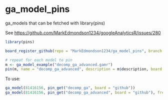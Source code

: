 # ga_model_pins
ga_models that can be fetched with library(pins)

See https://github.com/MarkEdmondson1234/googleAnalyticsR/issues/280

```r
library(pins)

board_register_github(repo = "MarkEdmondson1234/ga_model_pins", branch = "main")

# repeat for each model to pin
m <- ga_model_example("decomp_ga_advanced.gamr")
pin(m, name = "decomp_ga_advanced", description = m$description, board = "github")
```

To use:

```r
ga_model(81416156, pin_get("decomp_ga", board = "github"))
ga_model(81416156, pin_get("decomp_ga_advanced", board = "github"), frequency = 7)
```
